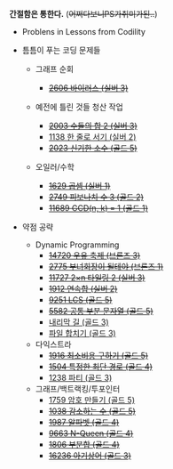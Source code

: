 **간절함은 통한다.**
(~~어쩌다보니PS가취미가된..~~)

- Problens in Lessons from Codility
- 틈틈이 푸는 코딩 문제들
  - 그래프 순회
    - [~~2606 바이러스 (실버 3)~~](https://www.acmicpc.net/problem/2606)
  - 예전에 틀린 것들 청산 작업
    - [~~2003 수들의 합 2 (실버 3)~~](https://www.acmicpc.net/problem/2003)
    - [1138 한 줄로 서기 (실버 2)](https://www.acmicpc.net/problem/1138)
    - [~~2023 신기한 소수 (골드 5)~~](https://www.acmicpc.net/problem/2023)
    
  - 오일러/수학
    - [~~1629 곱셈 (실버 1)~~](https://www.acmicpc.net/problem/1629)
    - [~~2749 피보나치 수 3 (골드 2)~~](https://www.acmicpc.net/problem/2749)
    - [~~11689 GCD(n, k) = 1 (골드 1)~~](https://www.acmicpc.net/problem/11689)
    
    

- 약점 공략
  - Dynamic Programming
    - [~~14720 우유 축제 (브론즈 3)~~](https://www.acmicpc.net/problem/14720)
    - [~~2775 부녀회장이 될테야 (브론즈 1)~~](https://www.acmicpc.net/problem/2775)
    - [~~11727 2×n 타일링 2 (실버 3)~~](https://www.acmicpc.net/problem/11727)
    - [~~1912 연속합 (실버 2)~~](https://www.acmicpc.net/problem/1912)
    - [~~9251 LCS (골드 5)~~](https://www.acmicpc.net/problem/9251)
    - [~~5582 공통 부분 문자열 (골드 5)~~](https://www.acmicpc.net/problem/5582)
    - [내리막 길 (골드 3)](https://www.acmicpc.net/problem/1520)
    - [파일 합치기 (골드 3)](https://www.acmicpc.net/problem/11066)
  - 다익스트라
    - [~~1916 최소비용 구하기 (골드 5)~~](https://www.acmicpc.net/problem/1916)
    - [~~1504 특정한 최단 경로 (골드 4)~~](https://www.acmicpc.net/problem/1504)
    - [1238 파티 (골드 3)](https://www.acmicpc.net/problem/1238)
  - 그래프/백트랙킹/투포인터
    - [1759 암호 만들기 (골드 5)](https://www.acmicpc.net/problem/1759)
    - [~~1038 감소하는 수 (골드 5)~~](https://www.acmicpc.net/problem/1038)
    - [~~1987 알파벳 (골드 4)~~](https://www.acmicpc.net/problem/1987)
    - [~~9663 N-Queen (골드 4)~~](https://www.acmicpc.net/problem/9663)
    - [~~1806 부분합 (골드 4)~~](https://www.acmicpc.net/problem/1806)
    - [~~16236 아기상어 (골드 3)~~](https://www.acmicpc.net/problem/16236)
    
    
